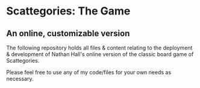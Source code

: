 # Scattegories: The Game
## An online, customizable version

The following repository holds all files & content relating to the deployment & development of Nathan Hall's online version of the classic board game of Scattegories.

Please feel free to use any of my code/files for your own needs as necessary.
